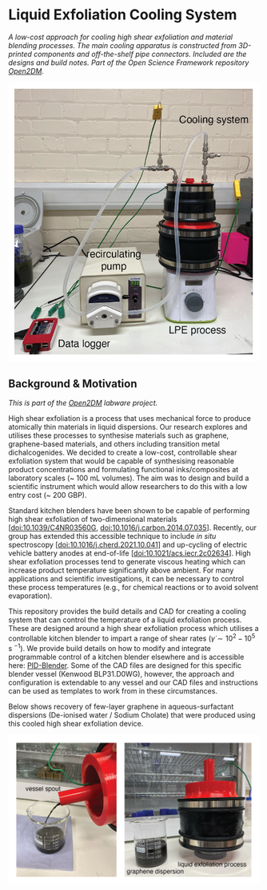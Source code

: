 # Liquid Exfoliation Cooling System

_A low-cost approach for cooling high shear exfoliation and material blending processes. The main cooling apparatus is constructed from 3D-printed components and off-the-shelf pipe connectors. Included are the designs and build notes. Part of the Open Science Framework repository [Open2DM](https://osf.io/evupy/)._

![Complete LPE assembly](./Images/complete-cooling-assembly.png)


## Background & Motivation

_This is part of the [Open2DM](https://osf.io/evupy/) labware project._

High shear exfoliation is a process that uses mechanical force to produce atomically thin materials in liquid dispersions. Our research explores and utilises these processes to synthesise materials such as graphene, graphene-based materials, and others including transition metal dichalcogenides. We decided to create a low-cost, controllable shear exfoliation system that would be capable of synthesising reasonable product concentrations and formulating functional inks/composites at laboratory scales (~ 100 mL volumes). The aim was to design and build a scientific instrument which would allow researchers to do this with a low entry cost (~ 200 GBP). 

Standard kitchen blenders have been shown to be capable of performing high shear exfoliation of two-dimensional materials [[doi:10.1039/C4NR03560G](https://doi.org/10.1039/C4NR03560G), [doi:10.1016/j.carbon.2014.07.035](https://doi.org/10.1016/j.carbon.2014.07.035)]. Recently, our group has extended this accessible technique to include _in situ_ spectroscopy [[doi:10.1016/j.cherd.2021.10.041](https://doi.org/10.1016/j.cherd.2021.10.041)] and up-cycling of electric vehicle battery anodes at end-of-life [[doi:10.1021/acs.iecr.2c02634](https://doi.org/10.1021/acs.iecr.2c02634)]. High shear exfoliation processes tend to generate viscous heating which can increase product temperature significantly above ambient. For many applications and scientific investigations, it can be necessary to control these process temperatures (e.g., for chemical reactions or to avoid solvent evaporation).   

This repository provides the build details and CAD for creating a cooling system that can control the temperature of a liquid exfoliation process. These are designed around a high shear exfoliation process which utilises a controllable kitchen blender to impart a range of shear rates ($\dot{\gamma} \sim 10^2-10^5$ s $^{-1}$). We provide build details on how to modify and integrate programmable control of a kitchen blender elsewhere and is accessible here: [PID-Blender](https://github.com/DTP587/PID-Blender). Some of the CAD files are designed for this specific blender vessel (Kenwood BLP31.D0WG), however, the approach and configuration is extendable to any vessel and our CAD files and instructions can be used as templates to work from in these circumstances.

Below shows recovery of few-layer graphene in aqueous-surfactant dispersions (De-ionised water / Sodium Cholate) that were produced using this cooled high shear exfoliation device.

![Production of FLG](./Images/2DM-recovery.png) 

